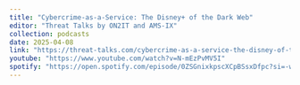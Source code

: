 ```yaml
---
title: "Cybercrime-as-a-Service: The Disney+ of the Dark Web"
editor: "Threat Talks by ON2IT and AMS-IX"
collection: podcasts
date: 2025-04-08
link: "https://threat-talks.com/cybercrime-as-a-service-the-disney-of-the-dark-web/"
youtube: "https://www.youtube.com/watch?v=N-mEzPvMV5I"
spotify: "https://open.spotify.com/episode/0ZSGnixkpscXCpBSsxDfpc?si=-w-GfzimQxWr1wKLHNZS9w"
---
```


